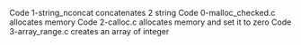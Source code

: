 Code 1-string_nconcat concatenates 2 string
Code 0-malloc_checked.c allocates memory
Code 2-calloc.c allocates memory and set it to zero
Code 3-array_range.c creates an array of integer
